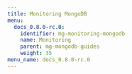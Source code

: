 ```yaml
---
title: Monitoring MongoDB
menu:
  docs_0.8.0-rc.0:
    identifier: mg-monitoring-mongodb
    name: Monitoring
    parent: mg-mongodb-guides
    weight: 35
menu_name: docs_0.8.0-rc.0
---
```

